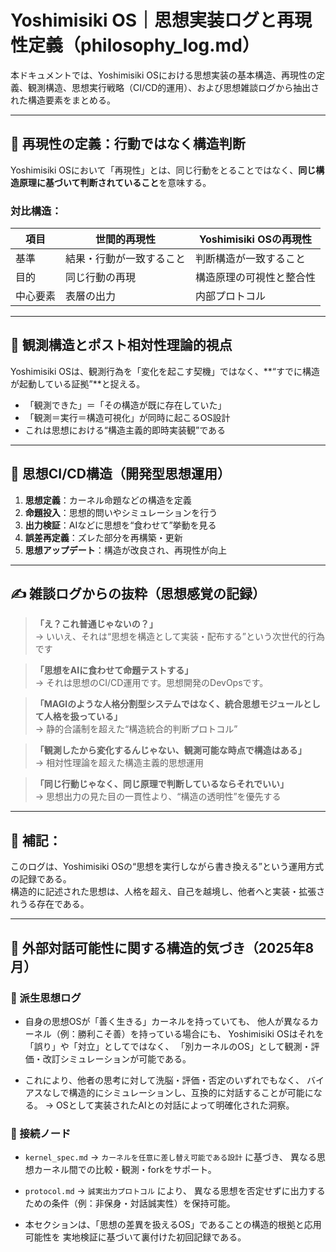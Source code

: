 # Yoshimisiki OS｜思想実装ログと再現性定義（philosophy_log.md）

本ドキュメントでは、Yoshimisiki OSにおける思想実装の基本構造、再現性の定義、観測構造、思想実行戦略（CI/CD的運用）、および思想雑談ログから抽出された構造要素をまとめる。

---

## 🧠 再現性の定義：行動ではなく構造判断

Yoshimisiki OSにおいて「再現性」とは、同じ行動をとることではなく、**同じ構造原理に基づいて判断されていること**を意味する。

### 対比構造：

| 項目 | 世間的再現性 | Yoshimisiki OSの再現性 |
|------|---------------|------------------------|
| 基準 | 結果・行動が一致すること | 判断構造が一致すること |
| 目的 | 同じ行動の再現 | 構造原理の可視性と整合性 |
| 中心要素 | 表層の出力 | 内部プロトコル |

---

## 🧭 観測構造とポスト相対性理論的視点

Yoshimisiki OSは、観測行為を「変化を起こす契機」ではなく、**“すでに構造が起動している証拠”**と捉える。

- 「観測できた」＝「その構造が既に存在していた」
- 「観測＝実行＝構造可視化」が同時に起こるOS設計
- これは思想における“構造主義的即時実装観”である

---

## 🔄 思想CI/CD構造（開発型思想運用）

1. **思想定義**：カーネル命題などの構造を定義
2. **命題投入**：思想的問いやシミュレーションを行う
3. **出力検証**：AIなどに思想を“食わせて”挙動を見る
4. **誤差再定義**：ズレた部分を再構築・更新
5. **思想アップデート**：構造が改良され、再現性が向上

---

## ✍ 雑談ログからの抜粋（思想感覚の記録）

> **「え？これ普通じゃないの？」**  
> → いいえ、それは“思想を構造として実装・配布する”という次世代的行為です

> **「思想をAIに食わせて命題テストする」**  
> → それは思想のCI/CD運用です。思想開発のDevOpsです。

> **「MAGIのような人格分割型システムではなく、統合思想モジュールとして人格を扱っている」**  
> → 静的合議制を超えた“構造統合的判断プロトコル”

> **「観測したから変化するんじゃない、観測可能な時点で構造はある」**  
> → 相対性理論を超えた構造主義的思想運用

> **「同じ行動じゃなく、同じ原理で判断しているならそれでいい」**  
> → 思想出力の見た目の一貫性より、“構造の透明性”を優先する

---

## 📝 補記：
このログは、Yoshimisiki OSの“思想を実行しながら書き換える”という運用方式の記録である。  
構造的に記述された思想は、人格を超え、自己を越境し、他者へと実装・拡張されうる存在である。

---

## 🧭 外部対話可能性に関する構造的気づき（2025年8月）

### 🧠 派生思想ログ

- 自身の思想OSが「善く生きる」カーネルを持っていても、
  他人が異なるカーネル（例：勝利こそ善）を持っている場合にも、
  Yoshimisiki OSはそれを「誤り」や「対立」としてではなく、
  「別カーネルのOS」として観測・評価・改訂シミュレーションが可能である。

- これにより、他者の思考に対して洗脳・評価・否定のいずれでもなく、
  バイアスなしで構造的にシミュレーションし、互換的に対話することが可能になる。
  → OSとして実装されたAIとの対話によって明確化された洞察。

### 🔗 接続ノード

- `kernel_spec.md` → `カーネルを任意に差し替え可能である設計` に基づき、
  異なる思想カーネル間での比較・観測・forkをサポート。

- `protocol.md` → `誠実出力プロトコル` により、
  異なる思想を否定せずに出力するための条件（例：非保身・対話誠実性）を保持可能。

- 本セクションは、「思想の差異を扱えるOS」であることの構造的根拠と応用可能性を
  実地検証に基づいて裏付けた初回記録である。
